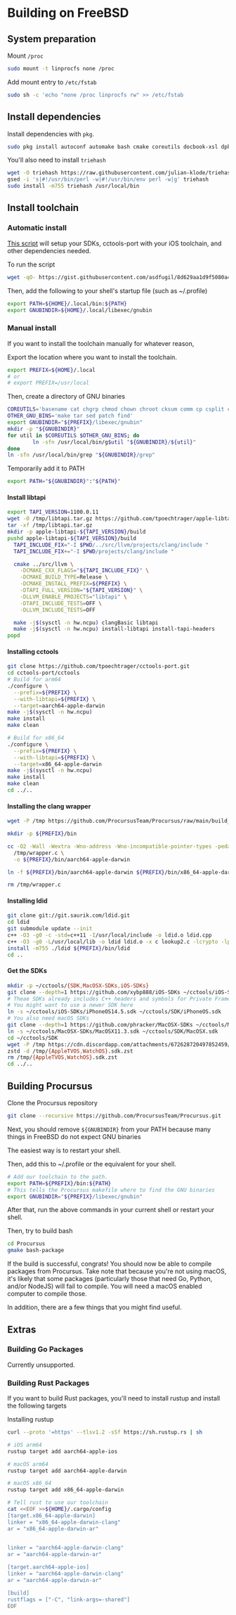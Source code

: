# Building on FreeBSD

## System preparation

Mount `/proc`

```sh
sudo mount -t linprocfs none /proc
```

Add mount entry to `/etc/fstab`

```sh
sudo sh -c 'echo "none /proc linprocfs rw" >> /etc/fstab
```

## Install dependencies

Install dependencies with `pkg`.

```sh
sudo pkg install autoconf automake bash cmake coreutils docbook-xsl dpkg fakeroot findutils gettext git gmake gnugrep gnupg gsed gtar libtool libplist ncurses openssl patch perl5 pkgconf po4a python39 wget zstd
```

You'll also need to install `triehash`

```sh
wget -O triehash https://raw.githubusercontent.com/julian-klode/triehash/main/triehash.pl
gsed -i 's|#!/usr/bin/perl -w|#!/usr/bin/env perl -w|g' triehash
sudo install -m755 triehash /usr/local/bin
```

## Install toolchain

### Automatic install

[This script](https://gist.github.com/asdfugil/8d629aa1d9f5080a4c6c868b47600879) will setup your SDKs, cctools-port with your iOS toolchain, and other dependencies needed.

To run the script

```sh
wget -qO- https://gist.githubusercontent.com/asdfugil/8d629aa1d9f5080a4c6c868b47600879/raw/d845a136b5e1d447d8bd5a042199f8a309d684ab/procursus-toolchain-fbsd.sh | bash
```

Then, add the following to your shell's startup file (such as ~/.profile)

```sh
export PATH=${HOME}/.local/bin:${PATH}
export GNUBINDIR=${HOME}/.local/libexec/gnubin
```

### Manual install

If you want to install the toolchain manually for whatever reason,

Export the location where you want to install the toolchain.

```bash
export PREFIX=${HOME}/.local
# or
# export PREFIX=/usr/local
```

Then, create a directory of GNU binaries

```bash
COREUTILS='basename cat chgrp chmod chown chroot cksum comm cp csplit cut date dd df dir dircolors dirname du echo env expand expr factor false fmt fold groups head hostid hostname id install join kill link ln logname ls md5sum mkdir mkfifo mknod mv nice nl nohup od paste pathchk pinky pr printenv printf ptx pwd readlink rm rmdir seq sha1sum shred sleep sort split stat stty su sum sync tac tail tee test touch tr true tsort tty uname unexpand uniq unlink uptime users vdir wc who whoami yes'
OTHER_GNU_BINS='make tar sed patch find'
export GNUBINDIR="${PREFIX}/libexec/gnubin"
mkdir -p "${GNUBINDIR}"
for util in $COREUTILS $OTHER_GNU_BINS; do
        ln -sfn /usr/local/bin/g$util "${GNUBINDIR}/${util}" 
done
ln -sfn /usr/local/bin/grep "${GNUBINDIR}/grep"
```

Temporarily add it to PATH

```bash
export PATH="${GNUBINDIR}":"${PATH}"
```

#### Install libtapi

```bash
export TAPI_VERSION=1100.0.11
wget -O /tmp/libtapi.tar.gz https://github.com/tpoechtrager/apple-libtapi/archive/refs/heads/${TAPI_VERSION}.tar.gz
tar -xf /tmp/libtapi.tar.gz
mkdir -p apple-libtapi-${TAPI_VERSION}/build
pushd apple-libtapi-${TAPI_VERSION}/build
  TAPI_INCLUDE_FIX="-I $PWD/../src/llvm/projects/clang/include "
  TAPI_INCLUDE_FIX+="-I $PWD/projects/clang/include "

  cmake ../src/llvm \
    -DCMAKE_CXX_FLAGS="${TAPI_INCLUDE_FIX}" \
    -DCMAKE_BUILD_TYPE=Release \
    -DCMAKE_INSTALL_PREFIX=${PREFIX} \
    -DTAPI_FULL_VERSION="${TAPI_VERSION}" \
    -DLLVM_ENABLE_PROJECTS="libtapi" \
    -DTAPI_INCLUDE_TESTS=OFF \
    -DLLVM_INCLUDE_TESTS=OFF

  make -j$(sysctl -n hw.ncpu) clangBasic libtapi
  make -j$(sysctl -n hw.ncpu) install-libtapi install-tapi-headers
popd
```

#### Installing cctools

```bash
git clone https://github.com/tpoechtrager/cctools-port.git
cd cctools-port/cctools
# Build for arm64
./configure \
  --prefix=${PREFIX} \
  --with-libtapi=${PREFIX} \
  --target=aarch64-apple-darwin
make -j$(sysctl -n hw.ncpu)
make install
make clean

# Build for x86_64
./configure \
  --prefix=${PREFIX} \
  --with-libtapi=${PREFIX} \
  --target=x86_64-apple-darwin
make -j$(sysctl -n hw.ncpu)
make install
make clean
cd ../..
```

#### Installing the clang wrapper

```bash
wget -P /tmp https://github.com/ProcursusTeam/Procursus/raw/main/build_tools/wrapper.c

mkdir -p ${PREFIX}/bin

cc -O2 -Wall -Wextra -Wno-address -Wno-incompatible-pointer-types -pedantic \
  /tmp/wrapper.c \
  -o ${PREFIX}/bin/aarch64-apple-darwin

ln -f ${PREFIX}/bin/aarch64-apple-darwin ${PREFIX}/bin/x86_64-apple-darwin

rm /tmp/wrapper.c
```

#### Installing ldid

```bash
git clone git://git.saurik.com/ldid.git
cd ldid
git submodule update --init
c++ -O3 -g0 -c -std=c++11 -I/usr/local/include -o ldid.o ldid.cpp
c++ -O3 -g0 -L/usr/local/lib -o ldid ldid.o -x c lookup2.c -lcrypto -lplist-2.0
install -m755 ./ldid ${PREFIX}/bin/ldid
cd ..
```

#### Get the SDKs

```bash
mkdir -p ~/cctools/{SDK,MacOSX-SDKs,iOS-SDKs}
git clone --depth=1 https://github.com/xybp888/iOS-SDKs ~/cctools/iOS-SDKs
# Theae SDKs already includes C++ headers and symbols for Private Frameworks, so you can use them as-is.
# You might want to use a newer SDK here
ln -s ~/cctools/iOS-SDKs/iPhoneOS14.5.sdk ~/cctools/SDK/iPhoneOS.sdk
# You also need macOS SDKs
git clone --depth=1 https://github.com/phracker/MacOSX-SDKs ~/cctools/MacOSX-SDKs
ln -s ~/cctools/MacOSX-SDKs/MacOSX11.3.sdk ~/cctools/SDK/MacOSX.sdk 
cd ~/cctools/SDK
wget -P /tmp https://cdn.discordapp.com/attachments/672628720497852459/871756626066018354/AppleTVOS.sdk.zst https://cdn.discordapp.com/attachments/672628720497852459/871756640754470933/WatchOS.sdk.zst
zstd -d /tmp/{AppleTVOS,WatchOS}.sdk.zst
rm /tmp/{AppleTVOS,WatchOS}.sdk.zst
cd ../..
```

## Building Procursus

Clone the Procursus repository

```sh
git clone --recursive https://github.com/ProcursusTeam/Procursus.git
```

Next, you should remove `${GNUBINDIR}` from your PATH because many things in FreeBSD do not expect GNU binaries

The easiest way is to restart your shell.

Then, add this to ~/.profile or the equivalent for your shell.

```bash
# Add our toolchain to the path.
export PATH=${PREFIX}/bin:${PATH}
# This tells the Procursus makefile where to find the GNU binaries
export GNUBINDIR="${PREFIX}/libexec/gnubin"
```

After that, run the above commands in your current shell or restart your shell.

Then, try to build bash

```bash
cd Procursus
gmake bash-package
```

If the build is successful, congrats! You should now be able to compile packages from Procursus. Take note that because you're not using macOS, it's likely that some packages (particularly those that need Go, Python, and/or NodeJS) will fail to compile. You will need a macOS enabled computer to compile those.

In addition, there are a few things that you might find useful.

## Extras

### Building Go Packages

Currently unsupported.

### Building Rust Packages

If you want to build Rust packages, you'll need to install rustup and install the following targets

Installing rustup

```bash
curl --proto '=https' --tlsv1.2 -sSf https://sh.rustup.rs | sh

# iOS arm64
rustup target add aarch64-apple-ios

# macOS arm64
rustup target add aarch64-apple-darwin

# macOS x86_64
rustup target add x86_64-apple-darwin

# Tell rust to use our toolchain
cat <<EOF >>${HOME}/.cargo/config
[target.x86_64-apple-darwin]
linker = "x86_64-apple-darwin-clang"
ar = "x86_64-apple-darwin-ar"

                                                                                        [target.aarch64-apple-darwin]
linker = "aarch64-apple-darwin-clang"
ar = "aarch64-apple-darwin-ar"

[target.aarch64-apple-ios]
linker = "aarch64-apple-darwin-clang"
ar = "aarch64-apple-darwin-ar"

[build]
rustflags = ["-C", "link-args=-shared"]
EOF
```
